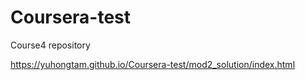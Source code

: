 # Coursera-test
Course4 repository


https://yuhongtam.github.io/Coursera-test/mod2_solution/index.html
